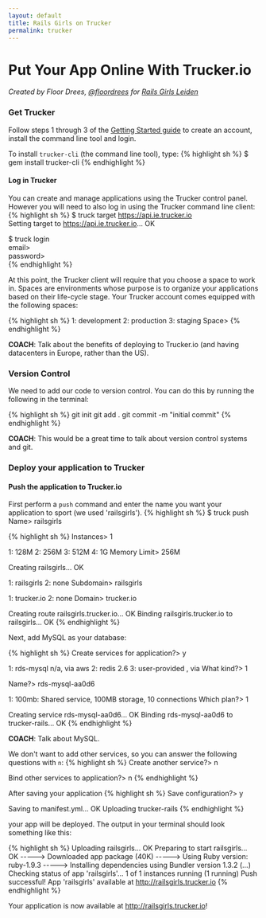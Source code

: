 ```yaml
---
layout: default
title: Rails Girls on Trucker
permalink: trucker
---
```


# Put Your App Online With Trucker.io

*Created by Floor Drees, [@floordrees](https://twitter.com/floordrees) for [Rails Girls Leiden](http://railsgirls.com/leiden)* 

### Get Trucker

Follow steps 1 through 3 of the [Getting Started guide](http://developers.trucker.io/Getting-Started) to create an account, install the command line tool and login.

To install `trucker-cli` (the command line tool), type:
{% highlight sh %}
$ gem install trucker-cli
{% endhighlight %}

#### Log in Trucker

You can create and manage applications using the Trucker control panel. However you will need to also log in using the Trucker command line client:
{% highlight sh %}
$ truck target https://api.ie.trucker.io  
Setting target to https://api.ie.trucker.io... OK  

$ truck login  
email>  
password>  
{% endhighlight %}

At this point, the Trucker client will require that you choose a space to work in. Spaces are environments whose purpose is to organize your applications based on their life-cycle stage. Your Trucker account comes equipped with the following spaces:

{% highlight sh %}
1: development
2: production
3: staging
Space>
{% endhighlight %}

__COACH__: Talk about the benefits of deploying to Trucker.io (and having datacenters in Europe, rather than the US).

### Version Control

We need to add our code to version control. You can do this by running the following in the terminal:

{% highlight sh %}
git init
git add .
git commit -m "initial commit"
{% endhighlight %}

__COACH__: This would be a great time to talk about version control systems and git.

### Deploy your application to Trucker

#### Push the application to Trucker.io

First perform a `push` command and enter the name you want your application to sport (we used 'railsgirls').
{% highlight sh %}
$ truck push
Name> railsgirls

{% highlight sh %}
Instances> 1

1: 128M
2: 256M
3: 512M
4: 1G
Memory Limit> 256M

Creating railsgirls... OK

1: railsgirls
2: none
Subdomain> railsgirls

1: trucker.io
2: none
Domain> trucker.io

Creating route railsgirls.trucker.io... OK
Binding railsgirls.trucker.io to railsgirls... OK
{% endhighlight %}

Next, add MySQL as your database:

{% highlight sh %}
Create services for application?> y

1: rds-mysql n/a, via aws
2: redis 2.6
3: user-provided , via
What kind?> 1

Name?> rds-mysql-aa0d6

1: 100mb: Shared service, 100MB storage, 10 connections
Which plan?> 1

Creating service rds-mysql-aa0d6... OK
Binding rds-mysql-aa0d6 to trucker-rails... OK
{% endhighlight %}

__COACH__: Talk about MySQL.


We don't want to add other services, so you can answer the following questions with `n`: 
{% highlight sh %}
Create another service?> n

Bind other services to application?> n
{% endhighlight %}

After saving your application
{% highlight sh %}
Save configuration?> y

Saving to manifest.yml... OK
Uploading trucker-rails
{% endhighlight %}

your app will be deployed. The output in your terminal should look something like this:

{% highlight sh %}
Uploading railsgirls... OK
Preparing to start railsgirls... OK
-----> Downloaded app package (40K)
-----> Using Ruby version: ruby-1.9.3
-----> Installing dependencies using Bundler version 1.3.2
(...)
Checking status of app 'railsgirls'...
  1 of 1 instances running (1 running)
Push successful! App 'railsgirls' available at http://railsgirls.trucker.io
{% endhighlight %}

Your application is now available at http://railsgirls.trucker.io!